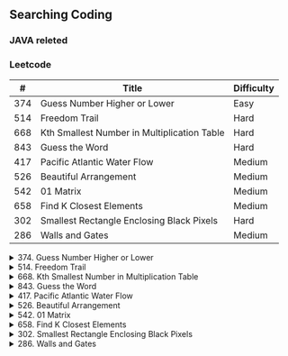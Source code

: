 ## Searching Coding

### JAVA releted


### Leetcode

\#| Title|Difficulty
--|--|--
374  |  Guess Number Higher or Lower    |    Easy
514    |    Freedom Trail    |    Hard
668    |    Kth Smallest Number in Multiplication Table    |    Hard
843    |    Guess the Word     |   Hard
417   |     Pacific Atlantic Water Flow     |   Medium
526     |   Beautiful Arrangement    |    Medium
542    |    01 Matrix   |     Medium
658    |    Find K Closest Elements    |    Medium
302    |    Smallest Rectangle Enclosing Black Pixels     |   Hard
286  |  Walls and Gates  |  Medium

<details>
<summary>374. Guess Number Higher or Lower</summary>
We are playing the Guess Game. The game is as follows:

I pick a number from 1 to n. You have to guess which number I picked.

Every time you guess wrong, I'll tell you whether the number is higher or lower.

You call a pre-defined API guess(int num) which returns 3 possible results (-1, 1, or 0):

-1 : My number is lower
 1 : My number is higher
 0 : Congrats! You got it!
Example :

Input: n = 10, pick = 6
Output: 6
</details>

<details>
<summary>514.  Freedom Trail</summary>
In the video game Fallout 4, the quest "Road to Freedom" requires players to reach a metal dial called the "Freedom Trail Ring", and use the dial to spell a specific keyword in order to open the door.

Given a string ring, which represents the code engraved on the outer ring and another string key, which represents the keyword needs to be spelled. You need to find the minimum number of steps in order to spell all the characters in the keyword.

Initially, the first character of the ring is aligned at 12:00 direction. You need to spell all the characters in the string key one by one by rotating the ring clockwise or anticlockwise to make each character of the string key aligned at 12:00 direction and then by pressing the center button.

At the stage of rotating the ring to spell the key character key[i]:

You can rotate the ring clockwise or anticlockwise one place, which counts as 1 step. The final purpose of the rotation is to align one of the string ring's characters at the 12:00 direction, where this character must equal to the character key[i].
If the character key[i] has been aligned at the 12:00 direction, you need to press the center button to spell, which also counts as 1 step. After the pressing, you could begin to spell the next character in the key (next stage), otherwise, you've finished all the spelling.
</details>

<details>
<summary>668. Kth Smallest Number in Multiplication Table   </summary>

</details>

<details>
<summary>843. Guess the Word</summary>

</details>

<details>
<summary>417. Pacific Atlantic Water Flow </summary>

</details>

<details>
<summary>526. Beautiful Arrangement</summary>

</details>

<details>
<summary>542. 01 Matrix</summary>

</details>

<details>
<summary>658. Find K Closest Elements </summary>

</details>

<details>
<summary>302. Smallest Rectangle Enclosing Black Pixels</summary>

</details>

<details>
<summary>286. Walls and Gates</summary>

</details>
